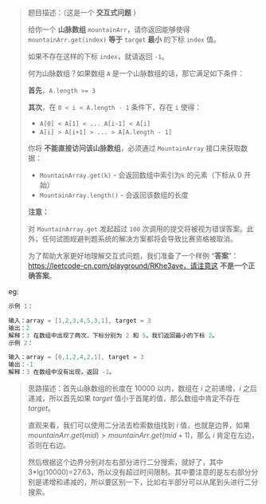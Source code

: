 > 题目描述：（这是一个 **交互式问题** ）
>
> 给你一个 **山脉数组** `mountainArr`，请你返回能够使得 `mountainArr.get(index)` **等于** `target` **最小** 的下标 `index` 值。
>
> 如果不存在这样的下标 `index`，就请返回 `-1`。
>
> 何为山脉数组？如果数组 `A` 是一个山脉数组的话，那它满足如下条件：
>
> **首先**，`A.length >= 3`
>
> **其次**，在 `0 < i < A.length - 1` 条件下，存在 `i` 使得：
>
> - `A[0] < A[1] < ... A[i-1] < A[i]`
> - `A[i] > A[i+1] > ... > A[A.length - 1]`
>
> 你将 **不能直接访问该山脉数组**，必须通过 `MountainArray` 接口来获取数据：
>
> - `MountainArray.get(k)` - 会返回数组中索引为`k` 的元素（下标从 0 开始）
> - `MountainArray.length()` - 会返回该数组的长度
>
>  
>
> **注意：**
>
> 对 `MountainArray.get` 发起超过 `100` 次调用的提交将被视为错误答案。此外，任何试图规避判题系统的解决方案都将会导致比赛资格被取消。
>
> 为了帮助大家更好地理解交互式问题，我们准备了一个样例 “**答案**”：https://leetcode-cn.com/playground/RKhe3ave，请注意这 **不是一个正确答案**。

eg:

```java
示例 1：

输入：array = [1,2,3,4,5,3,1], target = 3
输出：2
解释：3 在数组中出现了两次，下标分别为 2 和 5，我们返回最小的下标 2。
示例 2：

输入：array = [0,1,2,4,2,1], target = 3
输出：-1
解释：3 在数组中没有出现，返回 -1。
```

> 思路描述：首先山脉数组的长度在 10000 以内，数组在 $i$ 之前递增，$i$ 之后递减，所以首先如果 $target$ 值小于首尾的值，那么数组中肯定不存在 $target$。
>
> 直观来看，我们可以使用二分法去检索数组找到 $i$ 值，也就是边界，如果 $mountainArr.get(mid) > mountainArr.get(mid+1)$，那么 $i$ 肯定在左边，否则在右边。
>
> 然后根据这个边界分别对左右部分进行二分搜索，就好了，其中3*lg(10000)=27.63，所以没有超过时间限制。其中要注意的是左右部分分别是递增和递减的，所以要区别一下，比如右半部分可以从尾到头进行二分搜索。

```C++

```

